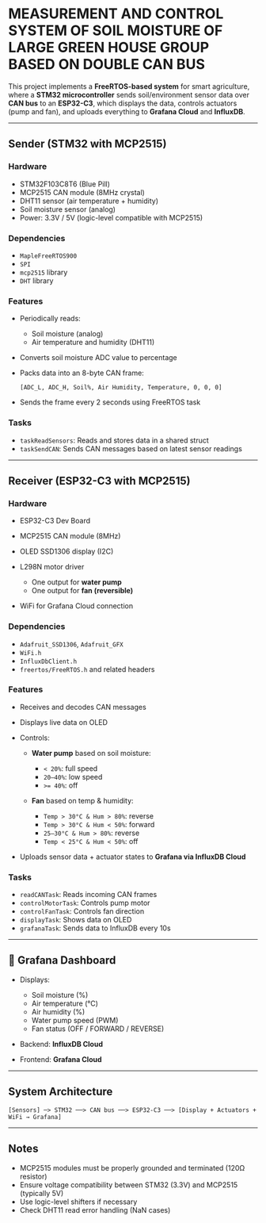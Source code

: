 #  MEASUREMENT AND CONTROL SYSTEM OF SOIL MOISTURE OF LARGE GREEN HOUSE GROUP BASED ON DOUBLE CAN BUS

This project implements a **FreeRTOS-based system** for smart agriculture, where a **STM32 microcontroller** sends soil/environment sensor data over **CAN bus** to an **ESP32-C3**, which displays the data, controls actuators (pump and fan), and uploads everything to **Grafana Cloud** and **InfluxDB**.

---

##  Sender (STM32 with MCP2515)

###  Hardware

* STM32F103C8T6 (Blue Pill)
* MCP2515 CAN module (8MHz crystal)
* DHT11 sensor (air temperature + humidity)
* Soil moisture sensor (analog)
* Power: 3.3V / 5V (logic-level compatible with MCP2515)

###  Dependencies

* `MapleFreeRTOS900`
* `SPI`
* `mcp2515` library
* `DHT` library

###  Features

* Periodically reads:

  * Soil moisture (analog)
  * Air temperature and humidity (DHT11)
* Converts soil moisture ADC value to percentage
* Packs data into an 8-byte CAN frame:

  ```
  [ADC_L, ADC_H, Soil%, Air Humidity, Temperature, 0, 0, 0]
  ```
* Sends the frame every 2 seconds using FreeRTOS task

###  Tasks

* `taskReadSensors`: Reads and stores data in a shared struct
* `taskSendCAN`: Sends CAN messages based on latest sensor readings

---

##  Receiver (ESP32-C3 with MCP2515)

###  Hardware

* ESP32-C3 Dev Board
* MCP2515 CAN module (8MHz)
* OLED SSD1306 display (I2C)
* L298N motor driver

  * One output for **water pump**
  * One output for **fan (reversible)**
* WiFi for Grafana Cloud connection

###  Dependencies

* `Adafruit_SSD1306`, `Adafruit_GFX`
* `WiFi.h`
* `InfluxDbClient.h`
* `freertos/FreeRTOS.h` and related headers

###  Features

* Receives and decodes CAN messages
* Displays live data on OLED
* Controls:

  * **Water pump** based on soil moisture:

    * `< 20%`: full speed
    * `20–40%`: low speed
    * `>= 40%`: off
  * **Fan** based on temp & humidity:

    * `Temp > 30°C & Hum > 80%`: reverse
    * `Temp > 30°C & Hum < 50%`: forward
    * `25–30°C & Hum > 80%`: reverse
    * `Temp < 25°C & Hum < 50%`: off
* Uploads sensor data + actuator states to **Grafana via InfluxDB Cloud**

###  Tasks

* `readCANTask`: Reads incoming CAN frames
* `controlMotorTask`: Controls pump motor
* `controlFanTask`: Controls fan direction
* `displayTask`: Shows data on OLED
* `grafanaTask`: Sends data to InfluxDB every 10s

---

## 📡 Grafana Dashboard

* Displays:

  * Soil moisture (%)
  * Air temperature (°C)
  * Air humidity (%)
  * Water pump speed (PWM)
  * Fan status (OFF / FORWARD / REVERSE)
* Backend: **InfluxDB Cloud**
* Frontend: **Grafana Cloud**

---

##  System Architecture

```
[Sensors] ─> STM32 ──> CAN bus ──> ESP32-C3 ──> [Display + Actuators + WiFi → Grafana]
```

---

##  Notes

* MCP2515 modules must be properly grounded and terminated (120Ω resistor)
* Ensure voltage compatibility between STM32 (3.3V) and MCP2515 (typically 5V)
* Use logic-level shifters if necessary
* Check DHT11 read error handling (NaN cases)
